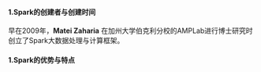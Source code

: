 #### 1.Spark的创建者与创建时间
早在2009年，**Matei Zaharia** 在加州大学伯克利分校的AMPLab进行博士研究时创立了Spark大数据处理与计算框架。
#### 1.Spark的优势与特点
